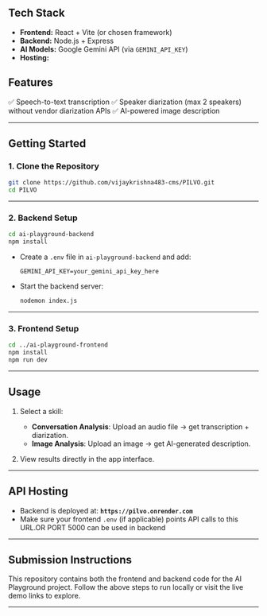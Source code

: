 

## Tech Stack

* **Frontend:** React + Vite (or chosen framework)
* **Backend:** Node.js + Express
* **AI Models:** Google Gemini API (via `GEMINI_API_KEY`)
* **Hosting:**

## Features

✅ Speech-to-text transcription
✅ Speaker diarization (max 2 speakers) without vendor diarization APIs
✅ AI-powered image description


---

## Getting Started

### 1. Clone the Repository

```bash
git clone https://github.com/vijaykrishna483-cms/PILVO.git
cd PILVO
```

---

### 2. Backend Setup

```bash
cd ai-playground-backend
npm install
```

* Create a `.env` file in `ai-playground-backend` and add:

  ```
  GEMINI_API_KEY=your_gemini_api_key_here
  ```

* Start the backend server:

  ```bash
  nodemon index.js
  ```

---

### 3. Frontend Setup

```bash
cd ../ai-playground-frontend
npm install
npm run dev
```

---

## Usage


1. Select a skill:

   * **Conversation Analysis**: Upload an audio file → get transcription + diarization.
   * **Image Analysis**: Upload an image → get AI-generated description.
1. View results directly in the app interface.

---

## API Hosting

* Backend is deployed at: **`https://pilvo.onrender.com`**
* Make sure your frontend `.env` (if applicable) points API calls to this URL.OR PORT 5000 can be used in backend

---

## Submission Instructions

This repository contains both the frontend and backend code for the AI Playground project. Follow the above steps to run locally or visit the live demo links to explore.

---


